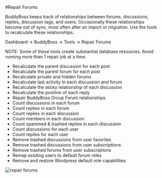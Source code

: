 #Repair Forums

BuddyBoss keeps track of relationships between forums, discussions, replies, discussion tags, and users. Occasionally these relationships become out of sync, most often after an import or migration. Use the tools to recalculate these relationships.

Dashboard -> BuddyBoss -> Tools -> Repair Forums

NOTE: Some of these tools create substantial database resources. Avoid running more than 1 repair job at a time.

*   Recalculate the parent discussion for each post
*   Recalculate the parent forum for each post
*   Recalculate private and hidden forums
*   Recalculate last activity in each discussion and forum
*   Recalculate the sticky relationship of each discussion
*   Recalculate the position of each reply
*   Repair BuddyBoss Group Forum relationships
*   Count discussions in each forum
*   Count replies in each forum
*   Count replies in each discussion
*   Count members in each discussion
*   Count spammed & trashed replies in each discussion
*   Count discussions for each user
*   Count replies for each user
*   Remove trashed discussions from user favorites
*   Remove trashed discussions from user subscriptions
*   Remove trashed forums from user subscriptions
*   Remap existing users to default forum roles
*   Remove and restore Wordpress default role capabilities

![repair forums](https://www.dropbox.com/s/otmmfuqh9d0om1g/repairforums.jpg?raw=1)